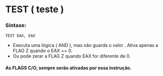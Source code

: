TEST ( teste )
===============

### Sintaxe: 

	TEST EAX, EAX

- Executa uma lógica ( AND ), mas não guarda o valor . Ativa apenas a FLAG Z quando o EAX == 0. 
- Ou pode zerar a FLAG Z quando EAX for diferente de 0. 

#### As FLAGS C/O, sempre serão ativadas por essa instrução.
